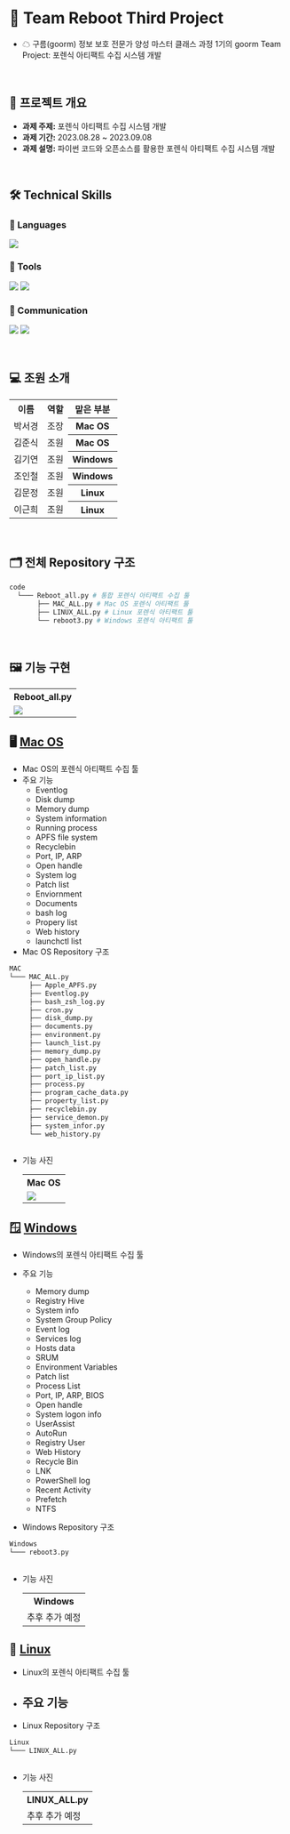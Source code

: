 # 🌈 Team Reboot Third Project
- ☁ 구름(goorm) 정보 보호 전문가 양성 마스터 클래스 과정 1기의 goorm Team Project: 포렌식 아티팩트 수집 시스템 개발
<br>

## 📂 프로젝트 개요

- **과제 주제:** 포렌식 아티팩트 수집 시스템 개발
- **과제 기간:** 2023.08.28 ~ 2023.09.08
- **과제 설명:** 파이썬 코드와 오픈소스를 활용한 포렌식 아티팩트 수집 시스템 개발
<br>

## 🛠️ Technical Skills

### 📒 Languages
<img src="https://img.shields.io/badge/Python-3776AB?style=for-the-badge&logo=python&logoColor=white"/> 

### 📗 Tools
<img src="https://img.shields.io/badge/Visual Studio Code-007ACC?style=for-the-badge&logo=visualstudiocode&logoColor=white"/> <img src="https://img.shields.io/badge/GitHub-181717?style=for-the-badge&logo=github&logoColor=white"/>

### 📙 Communication
<img src="https://img.shields.io/badge/Slack-4A154B?style=for-the-badge&logo=slack&logoColor=white"/> <img src="https://img.shields.io/badge/Notion-000000?style=for-the-badge&logo=notion&logoColor=white"/> 

<br>

## 💻 조원 소개

<table>
  <tr>
    <th align="center">이름</th>
    <th align="center">역할</th>
    <th align="center">맡은 부분</th>
  </tr>
  <tr>
    <td align="center">박서경</td>
    <td align="center">조장</td>
    <th align="center">Mac OS</th>
  </tr>
    <tr>
    <td align="center">김준식</td>
    <td align="center">조원</td>
    <th align="center">Mac OS</th>
  </tr>
      <tr>
    <td align="center">김기연</td>
    <td align="center">조원</td>
    <th align="center">Windows</th>
  </tr>
  <tr>
    <td align="center">조인철</td>
    <td align="center">조원</td>
    <th align="center">Windows</th>
  </tr>
  <tr>
    <td align="center">김문정</td>
    <td align="center">조원</td>
    <th align="center">Linux</th>
  </tr>
    <tr>
    <td align="center">이근희</td>
    <td align="center">조원</td>
    <th align="center">Linux</th>
  </tr>
</table>

<br>

## 🗂️ 전체 Repository 구조

```bash
code
  └─── Reboot_all.py # 통합 포렌식 아티팩트 수집 툴
       ├── MAC_ALL.py # Mac OS 포렌식 아티팩트 툴
       ├── LINUX_ALL.py # Linux 포렌식 아티팩트 툴 
       └── reboot3.py # Windows 포렌식 아티팩트 툴
```

<br>

## 🖼️ 기능 구현
<table>
    <tr>
      <th>Reboot_all.py</th>
    </tr>
    <tr>
      <td valign="top"><img src="https://github.com/KIMJOONSIG/Reboot2/assets/129662947/0f02f3a9-4cc5-4497-96b3-ba41ef604f20"></td>
    </tr>
  </table> 

## 🖥️ [Mac OS](https://github.com/KIMJOONSIG/Reboot3/tree/main/Mac)
- Mac OS의 포렌식 아티팩트 수집 툴
- 주요 기능
  - Eventlog
  - Disk dump
  - Memory dump
  - System information
  - Running process
  - APFS file system
  - Recyclebin
  - Port, IP, ARP
  - Open handle
  - System log
  - Patch list
  - Enviornment
  - Documents
  - bash log
  - Propery list
  - Web history
  - launchctl list
- Mac OS Repository 구조

```bash
MAC
└─── MAC_ALL.py
     ├── Apple_APFS.py
     ├── Eventlog.py
     ├── bash_zsh_log.py
     ├── cron.py
     ├── disk_dump.py
     ├── documents.py
     ├── environment.py
     ├── launch_list.py
     ├── memory_dump.py
     ├── open_handle.py
     ├── patch_list.py
     ├── port_ip_list.py
     ├── process.py
     ├── program_cache_data.py
     ├── property_list.py
     ├── recyclebin.py
     ├── service_demon.py
     ├── system_infor.py
     └── web_history.py
  
```
- 기능 사진
  <table>
    <tr>
      <th>Mac OS</th>
    </tr>
    <tr>
      <td valign="top"><img src="https://github.com/KIMJOONSIG/Reboot2/assets/129662947/5de1544f-4f77-438a-a020-2387cb080895"></td>
    </tr>
  </table> 

## 🪟 [Windows](https://github.com/KIMJOONSIG/Reboot3/tree/main/Windows)
- Windows의 포렌식 아티팩트 수집 툴
- 주요 기능
  - Memory dump
  - Registry Hive
  - System info
  - System Group Policy
  - Event log
  - Services log
  - Hosts data
  - SRUM
  - Environment Variables
  - Patch list
  - Process List
  - Port, IP, ARP, BIOS
  - Open handle
  - System logon info
  - UserAssist
  - AutoRun
  - Registry User
  - Web History
  - Recycle Bin
  - LNK
  - PowerShell log
  - Recent Activity
  - Prefetch
  - NTFS

- Windows Repository 구조

```bash
Windows
└─── reboot3.py
  
```
- 기능 사진
  <table>
    <tr>
      <th>Windows</th>
    </tr>
    <tr>
      <td>추후 추가 예정</td>
    </tr>
  </table> 

## 🐧 [Linux](https://github.com/KIMJOONSIG/Reboot3/blob/main/Linux/LINUX_ALL.py)
- Linux의 포렌식 아티팩트 수집 툴
- 주요 기능
  -   

- Linux Repository 구조

```bash
Linux
└─── LINUX_ALL.py
  
```
- 기능 사진
  <table>
    <tr>
      <th>LINUX_ALL.py</th>
    </tr>
    <tr>
      <td>추후 추가 예정</td>
    </tr>
  </table> 
